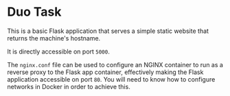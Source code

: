 # Duo Task

This is a basic Flask application that serves a simple static website that returns the machine's hostname.

It is directly accessible on port `5000`.

The `nginx.conf` file can be used to configure an NGINX container to run as a reverse proxy to the Flask app container, effectively making the Flask application accessible on port `80`. You will need to know how to configure networks in Docker in order to achieve this.
